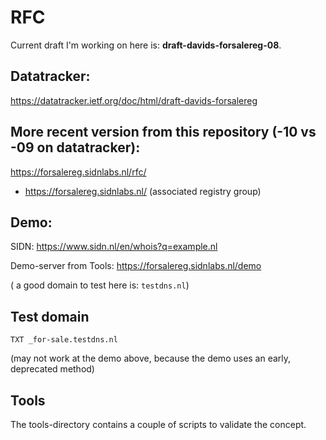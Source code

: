# RFC

Current draft I'm working on here is: **draft-davids-forsalereg-08**.

## Datatracker:

https://datatracker.ietf.org/doc/html/draft-davids-forsalereg

## More recent version from this repository (-10 vs -09 on datatracker):

https://forsalereg.sidnlabs.nl/rfc/
* https://forsalereg.sidnlabs.nl/ (associated registry group)

## Demo:

SIDN: https://www.sidn.nl/en/whois?q=example.nl

Demo-server from Tools: https://forsalereg.sidnlabs.nl/demo

( a good domain to test here is: `testdns.nl`)

## Test domain

`TXT _for-sale.testdns.nl`

(may not work at the demo above, because the demo uses an early, deprecated method)

## Tools

The tools-directory contains a couple of scripts to validate the concept.
